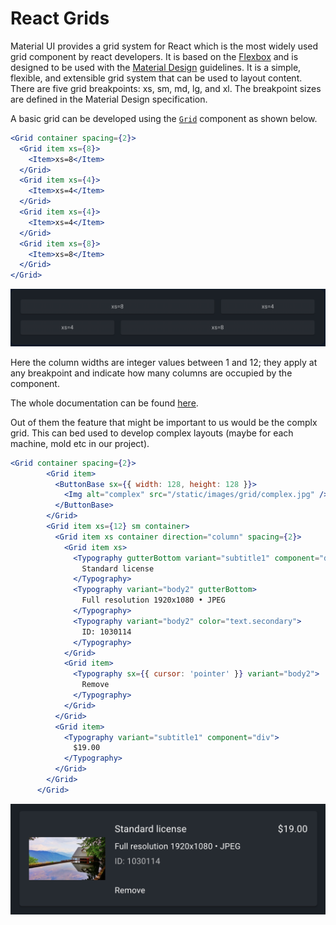 # React Grids

Material UI provides a grid system for React which is the most widely used grid component by react developers. It is based on the [Flexbox](https://css-tricks.com/snippets/css/a-guide-to-flexbox/) and is designed to be used with the [Material Design](https://material.io/design/) guidelines. It is a simple, flexible, and extensible grid system that can be used to layout content. There are five grid breakpoints: xs, sm, md, lg, and xl. The breakpoint sizes are defined in the Material Design specification.

A basic grid can be developed using the [`Grid`](https://material-ui.com/api/grid/) component as shown below.

```jsx
<Grid container spacing={2}>
  <Grid item xs={8}>
    <Item>xs=8</Item>
  </Grid>
  <Grid item xs={4}>
    <Item>xs=4</Item>
  </Grid>
  <Grid item xs={4}>
    <Item>xs=4</Item>
  </Grid>
  <Grid item xs={8}>
    <Item>xs=8</Item>
  </Grid>
</Grid>
```
<img src="images/../../images/react-grid-1.png">

Here the column widths are integer values between 1 and 12; they apply at any breakpoint and indicate how many columns are occupied by the component.

The whole documentation can be found [here](https://material-ui.com/components/grid/). 

Out of them the feature that might be important to us would be the complx grid. This can bed used to develop complex layouts (maybe for each machine, mold etc in our project).

```jsx
<Grid container spacing={2}>
        <Grid item>
          <ButtonBase sx={{ width: 128, height: 128 }}>
            <Img alt="complex" src="/static/images/grid/complex.jpg" />
          </ButtonBase>
        </Grid>
        <Grid item xs={12} sm container>
          <Grid item xs container direction="column" spacing={2}>
            <Grid item xs>
              <Typography gutterBottom variant="subtitle1" component="div">
                Standard license
              </Typography>
              <Typography variant="body2" gutterBottom>
                Full resolution 1920x1080 • JPEG
              </Typography>
              <Typography variant="body2" color="text.secondary">
                ID: 1030114
              </Typography>
            </Grid>
            <Grid item>
              <Typography sx={{ cursor: 'pointer' }} variant="body2">
                Remove
              </Typography>
            </Grid>
          </Grid>
          <Grid item>
            <Typography variant="subtitle1" component="div">
              $19.00
            </Typography>
          </Grid>
        </Grid>
      </Grid>
```

<img src="images/../../images/react-grid-2.png">